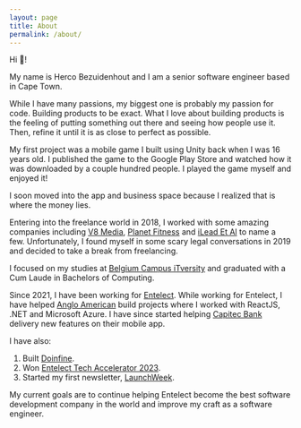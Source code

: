 ```yaml
---
layout: page
title: About
permalink: /about/
---
```

Hi 👋!

My name is Herco Bezuidenhout and I am a senior software engineer based in Cape Town.

While I have many passions, my biggest one is probably my passion for code. Building products to be exact. What I love about building products is the feeling of putting something out there and seeing how people use it. Then, refine it until it is as close to perfect as possible.

My first project was a mobile game I built using Unity back when I was 16 years old. I published the game to the Google Play Store and watched how it was downloaded by a couple hundred people. I played the game myself and enjoyed it!

I soon moved into the app and business space because I realized that is where the money lies.

Entering into the freelance world in 2018, I worked with some amazing companies including [V8 Media](https://v8media.co.za/), [Planet Fitness](https://www.planetfitness.co.za/) and [iLead Et Al](https://www.ileadetal.co.za/) to name a few. Unfortunately, I found myself in some scary legal conversations in 2019 and decided to take a break from freelancing.

I focused on my studies at [Belgium Campus iTversity](https://www.belgiumcampus.ac.za/) and graduated with a Cum Laude in Bachelors of Computing.

Since 2021, I have been working for [Entelect](https://entelect.co.za/). While working for Entelect, I have helped [Anglo American](https://www.angloamerican.com/) build projects where I worked with ReactJS, .NET and Microsoft Azure. I have since started helping [Capitec Bank](https://www.capitecbank.co.za/) delivery new features on their mobile app.

I have also:

1. Built [Doinfine](https://doinfine.app).
2. Won [Entelect Tech Accelerator 2023](https://businesstech.co.za/news/industry-news/734487/entelect-tech-accelerator-enters-10th-year-with-its-largest-number-of-entrants-yet/).
3. Started my first newsletter, [LaunchWeek](https://launchweek.co.za).

My current goals are to continue helping Entelect become the best software development company in the world and improve my craft as a software engineer.
